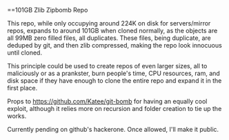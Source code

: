 ==101GB Zlib Zipbomb Repo

This repo, while only occupying around 224K on disk for servers/mirror repos, expands to around 101GB when cloned normally, as the objects are all 99MB zero filled files, all duplicates. These files, being duplicate, are deduped by git, and then zlib compressed, making the repo look innocuous until cloned.

This principle could be used to create repos of even larger sizes, all to maliciously or as a prankster, burn people's time, CPU resources, ram, and disk space if they have enough to clone the entire repo and expand it in the first place.

Props to https://github.com/Katee/git-bomb for having an equally cool exploit, although it relies more on recursion and folder creation to tie up the works.

Currently pending on github's hackerone. Once allowed, I'll make it public.
